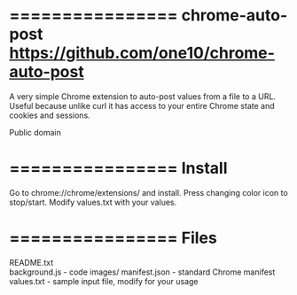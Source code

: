 ================
chrome-auto-post
https://github.com/one10/chrome-auto-post
================

A very simple Chrome extension to auto-post values from a file to a URL.
Useful because unlike curl it has access to your entire Chrome state and cookies and sessions.

Public domain

================
Install
================
Go to chrome://chrome/extensions/ and install. Press changing color icon to stop/start. Modify values.txt with your values.

================
Files
================
README.txt  
background.js - code
images/
manifest.json - standard Chrome manifest
values.txt - sample input file, modify for your usage

